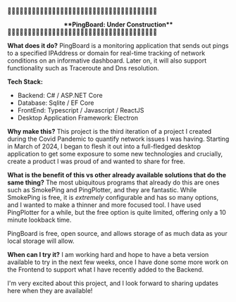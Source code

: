🚧🚧🚧🚧🚧🚧🚧🚧🚧🚧🚧🚧🚧🚧🚧🚧🚧🚧🚧🚧🚧🚧🚧🚧🚧🚧🚧🚧🚧🚧🚧🚧🚧🚧🚧🚧🚧
 <div align="center"> <b>**PingBoard: Under Construction**</b> </div>
🚧🚧🚧🚧🚧🚧🚧🚧🚧🚧🚧🚧🚧🚧🚧🚧🚧🚧🚧🚧🚧🚧🚧🚧🚧🚧🚧🚧🚧🚧🚧🚧🚧🚧🚧🚧🚧

**What does it do?**
PingBoard is a monitoring application that sends out pings to a specified IPAddress or domain 
for real-time tracking of network conditions on an informative dashboard.  Later on, it will also support functionality 
such as Traceroute and Dns resolution.


**Tech Stack:**
- Backend: C# / ASP.NET Core 
- Database: Sqlite / EF Core
- FrontEnd: Typescript / Javascript / ReactJS
- Desktop Application Framework: Electron


**Why make this?**
This project is the third iteration of a project I created during the Covid Pandemic to quantify network issues
I was having. Starting in March of 2024, I began to flesh it out into a full-fledged desktop application to
get some exposure to some new technologies and crucially, create a product I was proud of and wanted to share for free.


**What is the benefit of this vs other already available solutions that do the same thing?**
The most ubiquitous programs that already do this are ones such as SmokePing and PingPlotter, and they are fantastic.
While SmokePing is free, it is *extremely* configurable and has so many options, and I wanted to make a thinner and more focused
tool. I have used PingPlotter for a while, but the free option is quite limited, offering only a 10 minute lookback time.

PingBoard is free, open source, and allows storage of as much data as your local storage will allow.


**When can I try it?**
I am working hard and hope to have a beta version available to try in the next few weeks, once I have 
done some more work on the Frontend to support what I have recently added to the Backend.


I'm very excited about this project, and I look forward to sharing updates here when they are available!
